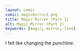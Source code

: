 ```yaml
---
layout: comic
comic: magicmirror2.png
title: Magic Mirror (Part 2)
alt: Magic Mirror (Part 2)
keywords: [magic, mirror, love]
---
```


I felt like changing the punchline.